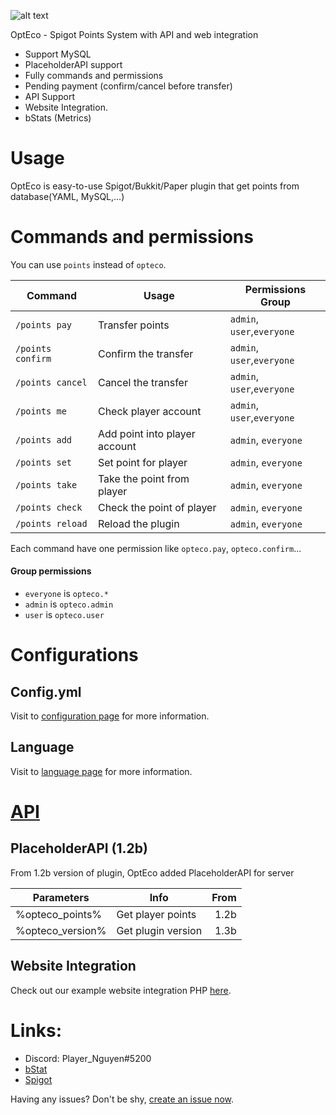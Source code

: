 ![alt text][logo]

[logo]: https://raw.githubusercontent.com/PlayerNguyen/OptEco/0be367354df5f3341272e27604bfe7afe66a26ea/logo/Banner.png "Logo"


OptEco - Spigot Points System with API and web integration
* Support MySQL 
* PlaceholderAPI support
* Fully commands and permissions
* Pending payment (confirm/cancel before transfer)
* API Support
* Website Integration.
* bStats (Metrics) 
# Usage
OptEco is easy-to-use Spigot/Bukkit/Paper plugin that get points from database(YAML, MySQL,...) 
# Commands and permissions
You can use `points` instead of `opteco`.

| Command         | Usage                           | Permissions Group             |   
|-----------------|------------------------         |-------------------------------|
|`/points pay`    | Transfer points                 | `admin`, `user`,`everyone`    |
|`/points confirm`| Confirm the transfer            | `admin`, `user`,`everyone`    |
|`/points cancel` | Cancel the transfer             | `admin`, `user`,`everyone`    |
|`/points me`     | Check player account            | `admin`, `user`,`everyone`    |
|`/points add`    | Add point into player account   | `admin`, `everyone`           |
|`/points set`    | Set point for player            | `admin`, `everyone`           |
|`/points take`   | Take the point from player      | `admin`, `everyone`           |
|`/points check`  | Check the point of player       | `admin`, `everyone`           |
|`/points reload` | Reload the plugin               | `admin`, `everyone`           |

Each command have one permission like `opteco.pay`, `opteco.confirm`...
#### Group permissions   
* `everyone` is `opteco.*`
* `admin` is `opteco.admin`
* `user` is `opteco.user`

# Configurations
## Config.yml
Visit to [configuration page](CONFIGURATION.md) for more information. 

## Language
Visit to [language page](language/README.md) for more information.

# [API](API.md)


## PlaceholderAPI (1.2b)
From 1.2b version of plugin, OptEco added PlaceholderAPI for server

|Parameters         |Info                   |   From    |
|-------------------|-------------------    |----------:|
|%opteco_points%    | Get player points     |1.2b       | 
|%opteco_version%   | Get plugin version    |1.3b       |


## Website Integration
Check out our example website integration PHP [here](web_integration).

# Links:
* Discord: Player_Nguyen#5200
* [bStat](https://bstats.org/plugin/bukkit/OptEco/6793)
* [Spigot](https://www.spigotmc.org/resources/opteco-placeholderapi-mysql-support-api-web-integration-points-system.76179/)

Having any issues? Don't be shy, [create an issue now](https://github.com/PlayerNguyen/OptEco/issues).